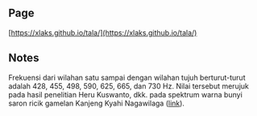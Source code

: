 ## Page

[https://xlaks.github.io/tala/](https://xlaks.github.io/tala/)

## Notes

Frekuensi dari wilahan satu sampai dengan wilahan tujuh berturut-turut adalah 428, 455, 498, 590, 625, 665, dan 730 Hz. Nilai tersebut merujuk pada hasil penelitian Heru Kuswanto, dkk. pada spektrum warna bunyi saron ricik gamelan Kanjeng Kyahi Nagawilaga ([link](http://staff.uny.ac.id/sites/default/files/131656346/Kajian%20Spektrum%20Warna%20Bunyi%20Saron%20Ricik%20(Heru%20Kuswanto,%20Sumarna,%20Agus%20Purwanto).pdf.pdf)).